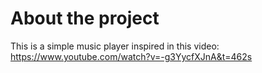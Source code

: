 # About the project
This is a simple music player inspired in this video: https://www.youtube.com/watch?v=-g3YycfXJnA&t=462s